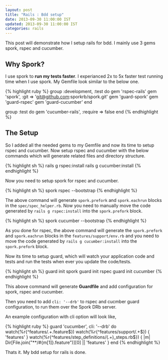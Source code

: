 ```yaml
---
layout: post
title: "Rails : Bdd setup"
date: 2013-09-30 11:00:00 IST
updated: 2013-09-30 11:00:00 IST
categories: rails
---
```


This post will demonstrate how I setup rails for bdd. I mainly use 3 gems spork, rspec and cucumber.

## Why Spork?

I use spork to **run my tests faster**. I experianced 2x to 5x faster test running time when I use spork. My Gemfile look similar to the below one.

{% highlight ruby %}
group :development, :test do
gem 'rspec-rails'
gem 'spork', :git => 'git@github.com:sporkrb/spork.git'
gem 'guard-spork'
gem 'guard-rspec'
gem 'guard-cucumber'
end

group :test do
gem 'cucumber-rails', :require => false
end
{% endhighlight  %}

## The Setup

So I added all the needed gems to my Gemfile and now its time to setup rspec and cucumber. Now setup rspec and cucumber with the below commands which will generate related files and directory structure.

{% highlight sh  %}
rails g rspec:install
rails g cucumber:install
{% endhighlight  %}

Now you need to setup spork for rspec and cucumber.

{% highlight sh  %}
spork rspec --bootstrap
{% endhighlight  %}

The above command will generate `spork.prefork` and `spork.eachrun` blocks in the `spec/spec_helper.rb`. Now you need to manually move the code generated by `rails g rspec:install` into the `spork.prefork` block.

{% highlight sh  %}
spork cucumber --bootstrap
{% endhighlight  %}

As you done for rspec, the above command will generate the `spork.prefork` and `spork.eachrun` blocks in the `features/support/env.rb` and you need to move the code generated by `rails g cucumber:install` into the `spork.prefork` block.

Now its time to setup guard, which will watch your application code and tests and run the tests when ever you update the code/tests.

{% highlight sh  %}
guard init spork
guard init rspec
guard init cucumber
{% endhighlight  %}

This above command will generate **Guardfile** and add configuration for spork, rspec and cucumber.

Then you need to add `cli: '--drb'` to rspec and cucmber guard configuration, to run them over the Spork DRb server.

An example configuration with cli option will look like,

{% highlight ruby  %}
guard 'cucumber', cli: '--drb' do
watch(%r{^features/.+\.feature$})
  watch(%r{^features/support/.+$}) { 'features' }
watch(%r{^features/step_definitions/(.+)\_steps\.rb$}) {
|m| Dir[File.join("\*\*/#{m[1]}.feature")][0] || 'features'
}
end
{% endhighlight  %}

Thats it. My bdd setup for rails is done.
